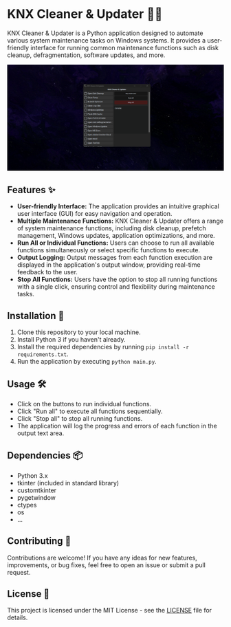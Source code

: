 # KNX Cleaner & Updater 🧹🔄

KNX Cleaner & Updater is a Python application designed to automate various system maintenance tasks on Windows systems. It provides a user-friendly interface for running common maintenance functions such as disk cleanup, defragmentation, software updates, and more.

![Screenshot of KNX Cleaner & Updater](SS/screenshot.png)

## Features ✨

- **User-friendly Interface:** The application provides an intuitive graphical user interface (GUI) for easy navigation and operation.
- **Multiple Maintenance Functions:** KNX Cleaner & Updater offers a range of system maintenance functions, including disk cleanup, prefetch management, Windows updates, application optimizations, and more.
- **Run All or Individual Functions:** Users can choose to run all available functions simultaneously or select specific functions to execute.
- **Output Logging:** Output messages from each function execution are displayed in the application's output window, providing real-time feedback to the user.
- **Stop All Functions:** Users have the option to stop all running functions with a single click, ensuring control and flexibility during maintenance tasks.

## Installation 🚀

1. Clone this repository to your local machine.
2. Install Python 3 if you haven't already.
3. Install the required dependencies by running `pip install -r requirements.txt`.
4. Run the application by executing `python main.py`.

## Usage 🛠️

- Click on the buttons to run individual functions.
- Click "Run all" to execute all functions sequentially.
- Click "Stop all" to stop all running functions.
- The application will log the progress and errors of each function in the output text area.

## Dependencies 📦

- Python 3.x
- tkinter (included in standard library)
- customtkinter
- pygetwindow
- ctypes
- os
- ...

## Contributing 🤝

Contributions are welcome! If you have any ideas for new features, improvements, or bug fixes, feel free to open an issue or submit a pull request.

## License 📄

This project is licensed under the MIT License - see the [LICENSE](LICENSE) file for details.
